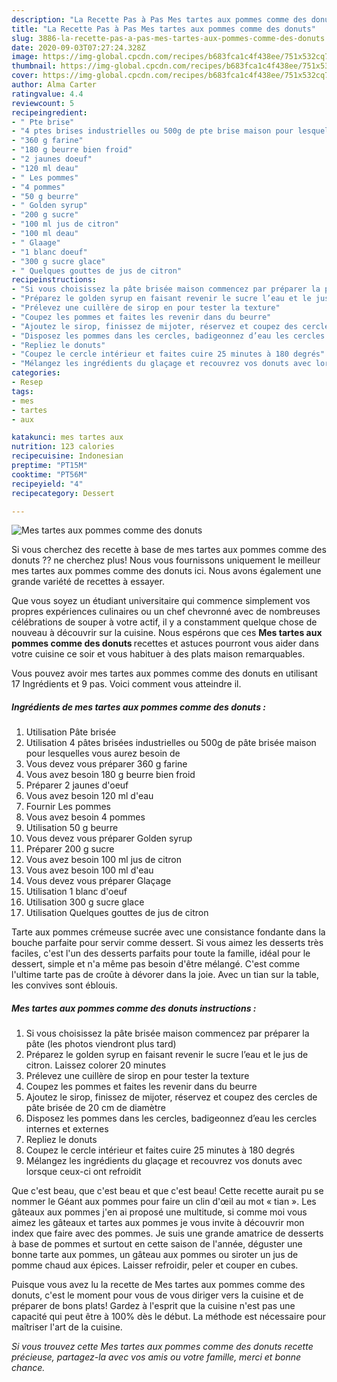 ```yaml
---
description: "La Recette Pas à Pas Mes tartes aux pommes comme des donuts"
title: "La Recette Pas à Pas Mes tartes aux pommes comme des donuts"
slug: 3886-la-recette-pas-a-pas-mes-tartes-aux-pommes-comme-des-donuts
date: 2020-09-03T07:27:24.328Z
image: https://img-global.cpcdn.com/recipes/b683fca1c4f438ee/751x532cq70/mes-tartes-aux-pommes-comme-des-donuts-photo-principale-de-la-recette.jpg
thumbnail: https://img-global.cpcdn.com/recipes/b683fca1c4f438ee/751x532cq70/mes-tartes-aux-pommes-comme-des-donuts-photo-principale-de-la-recette.jpg
cover: https://img-global.cpcdn.com/recipes/b683fca1c4f438ee/751x532cq70/mes-tartes-aux-pommes-comme-des-donuts-photo-principale-de-la-recette.jpg
author: Alma Carter
ratingvalue: 4.4
reviewcount: 5
recipeingredient:
- " Pte brise"
- "4 ptes brises industrielles ou 500g de pte brise maison pour lesquelles vous aurez besoin de"
- "360 g farine"
- "180 g beurre bien froid"
- "2 jaunes doeuf"
- "120 ml deau"
- " Les pommes"
- "4 pommes"
- "50 g beurre"
- " Golden syrup"
- "200 g sucre"
- "100 ml jus de citron"
- "100 ml deau"
- " Glaage"
- "1 blanc doeuf"
- "300 g sucre glace"
- " Quelques gouttes de jus de citron"
recipeinstructions:
- "Si vous choisissez la pâte brisée maison commencez par préparer la pâte (les photos viendront plus tard)"
- "Préparez le golden syrup en faisant revenir le sucre l’eau et le jus de citron. Laissez colorer 20 minutes"
- "Prélevez une cuillère de sirop en pour tester la texture"
- "Coupez les pommes et faites les revenir dans du beurre"
- "Ajoutez le sirop, finissez de mijoter, réservez et coupez des cercles de pâte brisée de 20 cm de diamètre"
- "Disposez les pommes dans les cercles, badigeonnez d’eau les cercles internes et externes"
- "Repliez le donuts"
- "Coupez le cercle intérieur et faites cuire 25 minutes à 180 degrés"
- "Mélangez les ingrédients du glaçage et recouvrez vos donuts avec lorsque ceux-ci ont refroidit"
categories:
- Resep
tags:
- mes
- tartes
- aux

katakunci: mes tartes aux 
nutrition: 123 calories
recipecuisine: Indonesian
preptime: "PT15M"
cooktime: "PT56M"
recipeyield: "4"
recipecategory: Dessert

---
```



![Mes tartes aux pommes comme des donuts](https://img-global.cpcdn.com/recipes/b683fca1c4f438ee/751x532cq70/mes-tartes-aux-pommes-comme-des-donuts-photo-principale-de-la-recette.jpg)

Si vous cherchez des recette à base de mes tartes aux pommes comme des donuts ?? ne cherchez plus! Nous vous fournissons uniquement le meilleur mes tartes aux pommes comme des donuts ici. Nous avons également une grande variété de recettes à essayer.

Que vous soyez un étudiant universitaire qui commence simplement vos propres expériences culinaires ou un chef chevronné avec de nombreuses célébrations de souper à votre actif, il y a constamment quelque chose de nouveau à découvrir sur la cuisine. Nous espérons que ces <strong> Mes tartes aux pommes comme des donuts </strong> recettes et astuces pourront vous aider dans votre cuisine ce soir et vous habituer à des plats maison remarquables.

<!--inarticleads1-->

Vous pouvez avoir mes tartes aux pommes comme des donuts en utilisant 17 Ingrédients et 9 pas. Voici comment vous atteindre il.

##### Ingrédients de mes tartes aux pommes comme des donuts :

1. Utilisation  Pâte brisée
1. Utilisation 4 pâtes brisées industrielles ou 500g de pâte brisée maison pour lesquelles vous aurez besoin de
1. Vous devez vous préparer 360 g farine
1. Vous avez besoin 180 g beurre bien froid
1. Préparer 2 jaunes d&#39;oeuf
1. Vous avez besoin 120 ml d&#39;eau
1. Fournir  Les pommes
1. Vous avez besoin 4 pommes
1. Utilisation 50 g beurre
1. Vous devez vous préparer  Golden syrup
1. Préparer 200 g sucre
1. Vous avez besoin 100 ml jus de citron
1. Vous avez besoin 100 ml d&#39;eau
1. Vous devez vous préparer  Glaçage
1. Utilisation 1 blanc d&#39;oeuf
1. Utilisation 300 g sucre glace
1. Utilisation  Quelques gouttes de jus de citron


Tarte aux pommes crémeuse sucrée avec une consistance fondante dans la bouche parfaite pour servir comme dessert. Si vous aimez les desserts très faciles, c&#39;est l&#39;un des desserts parfaits pour toute la famille, idéal pour le dessert, simple et n&#39;a même pas besoin d&#39;être mélangé. C&#39;est comme l&#39;ultime tarte pas de croûte à dévorer dans la joie. Avec un tian sur la table, les convives sont éblouis. 

<!--inarticleads2-->

##### Mes tartes aux pommes comme des donuts instructions :

1. Si vous choisissez la pâte brisée maison commencez par préparer la pâte (les photos viendront plus tard)
1. Préparez le golden syrup en faisant revenir le sucre l’eau et le jus de citron. Laissez colorer 20 minutes
1. Prélevez une cuillère de sirop en pour tester la texture
1. Coupez les pommes et faites les revenir dans du beurre
1. Ajoutez le sirop, finissez de mijoter, réservez et coupez des cercles de pâte brisée de 20 cm de diamètre
1. Disposez les pommes dans les cercles, badigeonnez d’eau les cercles internes et externes
1. Repliez le donuts
1. Coupez le cercle intérieur et faites cuire 25 minutes à 180 degrés
1. Mélangez les ingrédients du glaçage et recouvrez vos donuts avec lorsque ceux-ci ont refroidit


Que c&#39;est beau, que c&#39;est beau et que c&#39;est beau! Cette recette aurait pu se nommer le Géant aux pommes pour faire un clin d&#39;œil au mot « tian ». Les gâteaux aux pommes j&#39;en ai proposé une multitude, si comme moi vous aimez les gâteaux et tartes aux pommes je vous invite à découvrir mon index que faire avec des pommes. Je suis une grande amatrice de desserts à base de pommes et surtout en cette saison de l&#39;année, déguster une bonne tarte aux pommes, un gâteau aux pommes ou siroter un jus de pomme chaud aux épices. Laisser refroidir, peler et couper en cubes. 

<!--inarticleads1-->

<p>
Puisque vous avez lu la recette de Mes tartes aux pommes comme des donuts, c'est le moment pour vous de vous diriger vers la cuisine et de préparer de bons plats! Gardez à l'esprit que la cuisine n'est pas une capacité qui peut être à 100% dès le début. La méthode est nécessaire pour maîtriser l'art de la cuisine.
</p>

<p>
<i>Si vous trouvez cette Mes tartes aux pommes comme des donuts recette précieuse, partagez-la avec vos amis ou votre famille, merci et bonne chance.</i>
</p>
